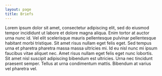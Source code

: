 ```yaml
---
layout: page
title: Briefs
---
```


Lorem ipsum dolor sit amet, consectetur adipiscing elit, sed do eiusmod tempor incididunt ut labore et dolore magna aliqua. Enim tortor at auctor urna nunc id. Vel elit scelerisque mauris pellentesque pulvinar pellentesque habitant morbi tristique. Sit amet risus nullam eget felis eget. Sed tempus urna et pharetra pharetra massa massa ultricies mi. Id eu nisl nunc mi ipsum faucibus vitae aliquet nec. Amet risus nullam eget felis eget nunc lobortis. Sit amet nisl suscipit adipiscing bibendum est ultricies. Urna nec tincidunt praesent semper. Tellus at urna condimentum mattis. Bibendum at varius vel pharetra vel.